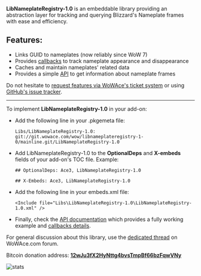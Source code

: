 **LibNameplateRegistry-1.0** is an embeddable library providing an abstraction layer for tracking and querying Blizzard's Nameplate frames with ease and efficiency.

Features:
---------
- Links GUID to nameplates (now reliably since WoW 7)
- Provides [callbacks][callbacks] to track nameplate appearance and disappearance
- Caches and maintain nameplates' related data
- Provides a simple [API][api] to get information about nameplate frames

Do not hesitate to [request features via WoWAce's ticket system][tickets] or using
[GitHub's issue tracker][issues].


* * * * *

To implement **LibNameplateRegistry-1.0** in your add-on:

- Add the following line in your .pkgemeta file:

    `Libs/LibNameplateRegistry-1.0: git://git.wowace.com/wow/libnameplateregistry-1-0/mainline.git/LibNameplateRegistry-1.0`

- Add LibNameplateRegistry-1.0 to the **OptionalDeps** and **X-embeds** fields of your add-on's TOC file. Example:

    `## OptionalDeps: Ace3, LibNameplateRegistry-1.0`

    `## X-Embeds: Ace3, LibNameplateRegistry-1.0`

- Add the following line in your embeds.xml file:

    `<Include file="Libs\LibNameplateRegistry-1.0\LibNameplateRegistry-1.0.xml" />`

- Finally, check the [API documentation][api] which provides a fully working example and [callbacks details][callbacks].



For general discussion about this library, use the [dedicated thread][forum] on WoWAce.com forum.



Bitcoin donation address: [**12wJu3fX2HyNttg4bvsTmpBf66bzFqwVNy**](bitcoin:12wJu3fX2HyNttg4bvsTmpBf66bzFqwVNy)

![stats](https://www.2072productions.com/to/libnameplateregistrystat.gif)

[tickets]: https://www.wowace.com/addons/libnameplateregistry-1-0/tickets/
[issues]: https://github.com/2072/LibNameplateRegistry-1.0/issues
[api]: https://www.wowace.com/projects/libnameplateregistry-1-0/pages/api
[callbacks]: https://www.wowace.com/projects/libnameplateregistry-1-0/pages/callbacks
[HHTD]: https://www.wowace.com/projects/h-h-t-d
[forum]: https://forums.wowace.com/showthread.php?t=20676


